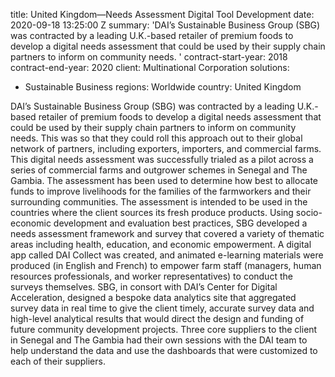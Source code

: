 
title: United Kingdom—Needs Assessment Digital Tool Development
date: 2020-09-18 13:25:00 Z
summary: 'DAI’s Sustainable Business Group (SBG) was contracted by a leading U.K.-based
  retailer of premium foods to develop a digital needs assessment that could be used
  by their supply chain partners to inform on community needs. '
contract-start-year: 2018
contract-end-year: 2020
client: Multinational Corporation
solutions:
- Sustainable Business
regions: Worldwide
country: United Kingdom


DAI’s Sustainable Business Group (SBG) was contracted by a leading U.K.-based retailer of premium foods to develop a digital needs assessment that could be used by their supply chain partners to inform on community needs. This was so that they could roll this approach out to their global network of partners, including exporters, importers, and commercial farms. This digital needs assessment was successfully trialed as a pilot across a series of commercial farms and outgrower schemes in Senegal and The Gambia. The assessment has been used to determine how best to allocate funds to improve livelihoods for the families of the farmworkers and their surrounding communities. The assessment is intended to be used in the countries where the client sources its fresh produce products. Using socio-economic development and evaluation best practices, SBG developed a needs assessment framework and survey that covered a variety of thematic areas including health, education, and economic empowerment. A digital app called DAI Collect was created, and animated e-learning materials were produced (in English and French) to empower farm staff (managers, human resources professionals, and worker representatives) to conduct the surveys themselves. SBG, in consort with DAI’s Center for Digital Acceleration, designed a bespoke data analytics site that aggregated survey data in real time to give the client timely, accurate survey data and high-level analytical results that would direct the design and funding of future community development projects. Three core suppliers to the client in Senegal and The Gambia had their own sessions with the DAI team to help understand the data and use the dashboards that were customized to each of their suppliers.
